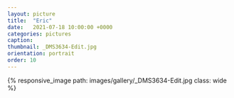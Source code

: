 ```yaml
---
layout: picture
title:  "Eric"
date:   2021-07-18 10:00:00 +0000
categories: pictures
caption: 
thumbnail: _DMS3634-Edit.jpg
orientation: portrait
order: 10
---
```

{% responsive_image path: images/gallery/_DMS3634-Edit.jpg class: wide %}
